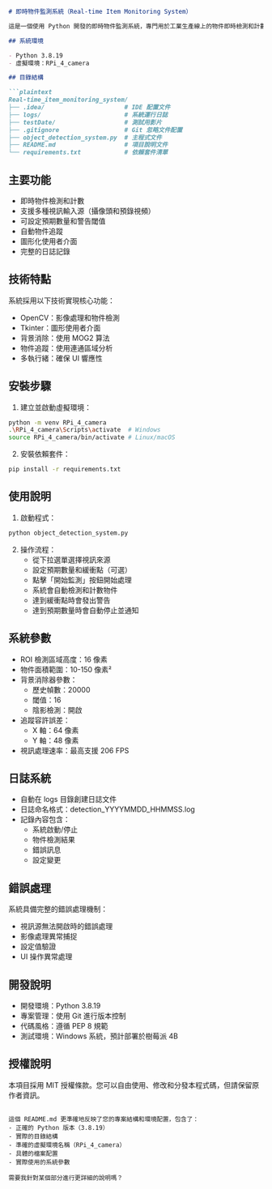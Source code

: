```markdown
# 即時物件監測系統（Real-time Item Monitoring System）

這是一個使用 Python 開發的即時物件監測系統，專門用於工業生產線上的物件即時檢測和計數。系統提供圖形使用者介面，支援攝像頭即時監測和預先錄製的視頻分析。

## 系統環境

- Python 3.8.19
- 虛擬環境：RPi_4_camera

## 目錄結構

```plaintext
Real-time_item_monitoring_system/
├── .idea/                      # IDE 配置文件
├── logs/                       # 系統運行日誌
├── testDate/                   # 測試用影片
├── .gitignore                  # Git 忽略文件配置
├── object_detection_system.py  # 主程式文件
├── README.md                   # 項目說明文件
└── requirements.txt            # 依賴套件清單
```

## 主要功能

- 即時物件檢測和計數
- 支援多種視訊輸入源（攝像頭和預錄視頻）
- 可設定預期數量和警告閾值
- 自動物件追蹤
- 圖形化使用者介面
- 完整的日誌記錄

## 技術特點

系統採用以下技術實現核心功能：
- OpenCV：影像處理和物件檢測
- Tkinter：圖形使用者介面
- 背景消除：使用 MOG2 算法
- 物件追蹤：使用連通區域分析
- 多執行緒：確保 UI 響應性

## 安裝步驟

1. 建立並啟動虛擬環境：
```bash
python -m venv RPi_4_camera
.\RPi_4_camera\Scripts\activate  # Windows
source RPi_4_camera/bin/activate # Linux/macOS
```

2. 安裝依賴套件：
```bash
pip install -r requirements.txt
```

## 使用說明

1. 啟動程式：
```bash
python object_detection_system.py
```

2. 操作流程：
   - 從下拉選單選擇視訊來源
   - 設定預期數量和緩衝點（可選）
   - 點擊「開始監測」按鈕開始處理
   - 系統會自動檢測和計數物件
   - 達到緩衝點時會發出警告
   - 達到預期數量時會自動停止並通知

## 系統參數

- ROI 檢測區域高度：16 像素
- 物件面積範圍：10-150 像素²
- 背景消除器參數：
  - 歷史幀數：20000
  - 閾值：16
  - 陰影檢測：開啟
- 追蹤容許誤差：
  - X 軸：64 像素
  - Y 軸：48 像素
- 視訊處理速率：最高支援 206 FPS

## 日誌系統

- 自動在 logs 目錄創建日誌文件
- 日誌命名格式：detection_YYYYMMDD_HHMMSS.log
- 記錄內容包含：
  - 系統啟動/停止
  - 物件檢測結果
  - 錯誤訊息
  - 設定變更

## 錯誤處理

系統具備完整的錯誤處理機制：
- 視訊源無法開啟時的錯誤處理
- 影像處理異常捕捉
- 設定值驗證
- UI 操作異常處理

## 開發說明

- 開發環境：Python 3.8.19
- 專案管理：使用 Git 進行版本控制
- 代碼風格：遵循 PEP 8 規範
- 測試環境：Windows 系統，預計部署於樹莓派 4B

## 授權說明

本項目採用 MIT 授權條款。您可以自由使用、修改和分發本程式碼，但請保留原作者資訊。
```

這個 README.md 更準確地反映了您的專案結構和環境配置，包含了：
- 正確的 Python 版本（3.8.19）
- 實際的目錄結構
- 準確的虛擬環境名稱（RPi_4_camera）
- 具體的檔案配置
- 實際使用的系統參數

需要我針對某個部分進行更詳細的說明嗎？